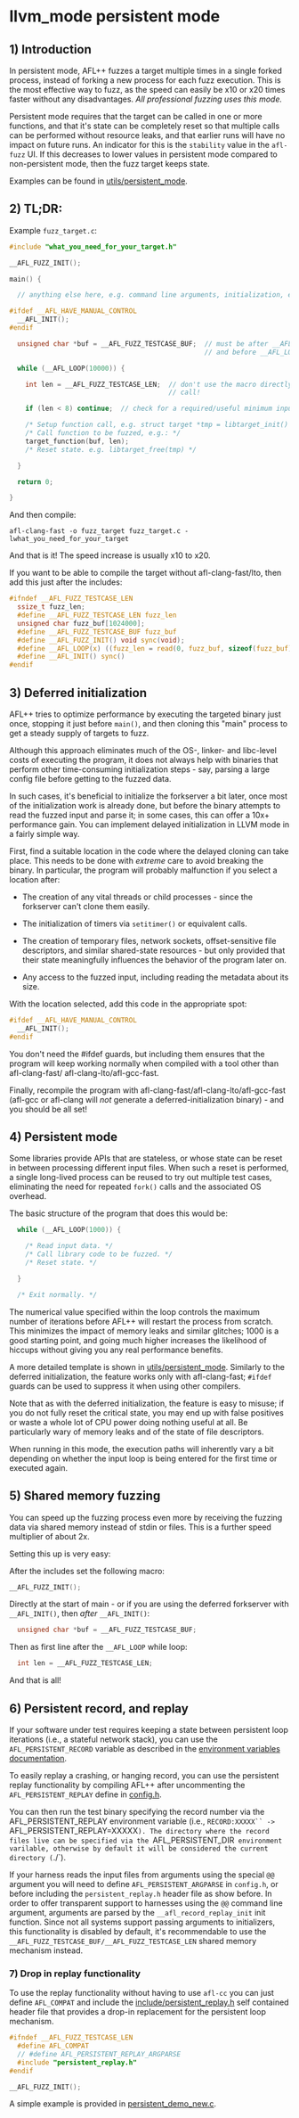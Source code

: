 # llvm_mode persistent mode

## 1) Introduction

In persistent mode, AFL++ fuzzes a target multiple times in a single forked
process, instead of forking a new process for each fuzz execution. This is the
most effective way to fuzz, as the speed can easily be x10 or x20 times faster
without any disadvantages. *All professional fuzzing uses this mode.*

Persistent mode requires that the target can be called in one or more functions,
and that it's state can be completely reset so that multiple calls can be
performed without resource leaks, and that earlier runs will have no impact on
future runs. An indicator for this is the `stability` value in the `afl-fuzz`
UI. If this decreases to lower values in persistent mode compared to
non-persistent mode, then the fuzz target keeps state.

Examples can be found in [utils/persistent_mode](../utils/persistent_mode).

## 2) TL;DR:

Example `fuzz_target.c`:

```c
#include "what_you_need_for_your_target.h"

__AFL_FUZZ_INIT();

main() {

  // anything else here, e.g. command line arguments, initialization, etc.

#ifdef __AFL_HAVE_MANUAL_CONTROL
  __AFL_INIT();
#endif

  unsigned char *buf = __AFL_FUZZ_TESTCASE_BUF;  // must be after __AFL_INIT
                                                 // and before __AFL_LOOP!

  while (__AFL_LOOP(10000)) {

    int len = __AFL_FUZZ_TESTCASE_LEN;  // don't use the macro directly in a
                                        // call!

    if (len < 8) continue;  // check for a required/useful minimum input length

    /* Setup function call, e.g. struct target *tmp = libtarget_init() */
    /* Call function to be fuzzed, e.g.: */
    target_function(buf, len);
    /* Reset state. e.g. libtarget_free(tmp) */

  }

  return 0;

}
```

And then compile:

```
afl-clang-fast -o fuzz_target fuzz_target.c -lwhat_you_need_for_your_target
```

And that is it! The speed increase is usually x10 to x20.

If you want to be able to compile the target without afl-clang-fast/lto, then
add this just after the includes:

```c
#ifndef __AFL_FUZZ_TESTCASE_LEN
  ssize_t fuzz_len;
  #define __AFL_FUZZ_TESTCASE_LEN fuzz_len
  unsigned char fuzz_buf[1024000];
  #define __AFL_FUZZ_TESTCASE_BUF fuzz_buf
  #define __AFL_FUZZ_INIT() void sync(void);
  #define __AFL_LOOP(x) ((fuzz_len = read(0, fuzz_buf, sizeof(fuzz_buf))) > 0 ? 1 : 0)
  #define __AFL_INIT() sync()
#endif
```

## 3) Deferred initialization

AFL++ tries to optimize performance by executing the targeted binary just once,
stopping it just before `main()`, and then cloning this "main" process to get a
steady supply of targets to fuzz.

Although this approach eliminates much of the OS-, linker- and libc-level costs
of executing the program, it does not always help with binaries that perform
other time-consuming initialization steps - say, parsing a large config file
before getting to the fuzzed data.

In such cases, it's beneficial to initialize the forkserver a bit later, once
most of the initialization work is already done, but before the binary attempts
to read the fuzzed input and parse it; in some cases, this can offer a 10x+
performance gain. You can implement delayed initialization in LLVM mode in a
fairly simple way.

First, find a suitable location in the code where the delayed cloning can take
place. This needs to be done with *extreme* care to avoid breaking the binary.
In particular, the program will probably malfunction if you select a location
after:

- The creation of any vital threads or child processes - since the forkserver
  can't clone them easily.

- The initialization of timers via `setitimer()` or equivalent calls.

- The creation of temporary files, network sockets, offset-sensitive file
  descriptors, and similar shared-state resources - but only provided that their
  state meaningfully influences the behavior of the program later on.

- Any access to the fuzzed input, including reading the metadata about its size.

With the location selected, add this code in the appropriate spot:

```c
#ifdef __AFL_HAVE_MANUAL_CONTROL
  __AFL_INIT();
#endif
```

You don't need the #ifdef guards, but including them ensures that the program
will keep working normally when compiled with a tool other than afl-clang-fast/
afl-clang-lto/afl-gcc-fast.

Finally, recompile the program with afl-clang-fast/afl-clang-lto/afl-gcc-fast
(afl-gcc or afl-clang will *not* generate a deferred-initialization binary) -
and you should be all set!

## 4) Persistent mode

Some libraries provide APIs that are stateless, or whose state can be reset in
between processing different input files. When such a reset is performed, a
single long-lived process can be reused to try out multiple test cases,
eliminating the need for repeated `fork()` calls and the associated OS overhead.

The basic structure of the program that does this would be:

```c
  while (__AFL_LOOP(1000)) {

    /* Read input data. */
    /* Call library code to be fuzzed. */
    /* Reset state. */

  }

  /* Exit normally. */
```

The numerical value specified within the loop controls the maximum number of
iterations before AFL++ will restart the process from scratch. This minimizes
the impact of memory leaks and similar glitches; 1000 is a good starting point,
and going much higher increases the likelihood of hiccups without giving you any
real performance benefits.

A more detailed template is shown in
[utils/persistent_mode](../utils/persistent_mode). Similarly to the deferred
initialization, the feature works only with afl-clang-fast; `#ifdef` guards can
be used to suppress it when using other compilers.

Note that as with the deferred initialization, the feature is easy to misuse; if
you do not fully reset the critical state, you may end up with false positives
or waste a whole lot of CPU power doing nothing useful at all. Be particularly
wary of memory leaks and of the state of file descriptors.

When running in this mode, the execution paths will inherently vary a bit
depending on whether the input loop is being entered for the first time or
executed again.

## 5) Shared memory fuzzing

You can speed up the fuzzing process even more by receiving the fuzzing data via
shared memory instead of stdin or files. This is a further speed multiplier of
about 2x.

Setting this up is very easy:

After the includes set the following macro:

```c
__AFL_FUZZ_INIT();
```

Directly at the start of main - or if you are using the deferred forkserver with
`__AFL_INIT()`, then *after* `__AFL_INIT()`:

```c
  unsigned char *buf = __AFL_FUZZ_TESTCASE_BUF;
```

Then as first line after the `__AFL_LOOP` while loop:

```c
  int len = __AFL_FUZZ_TESTCASE_LEN;
```

And that is all!

## 6) Persistent record, and replay

If your software under test requires keeping a state between persistent loop iterations (i.e., a stateful network stack), you can use the `AFL_PERSISTENT_RECORD` variable as described in the [environment variables documentation](../docs/env_variables.md).

To easily replay a crashing, or hanging record, you can use the persistent replay functionality by compiling AFL++ after uncommenting the `AFL_PERSISTENT_REPLAY` define  in [config.h](../include/config.h).

You can then run the test binary specifying the record number via the AFL_PERSISTENT_REPLAY environment variable (i.e., `RECORD:XXXXX`` -> `AFL_PERSISTENT_REPLAY=XXXXX`).
The directory where the record files live can be specified via the `AFL_PERSISTENT_DIR` environment varilable, otherwise by default it will be considered the current directory (`./`).

If your harness reads the input files from arguments using the special `@@` argument you will need to define `AFL_PERSISTENT_ARGPARSE` in  `config.h`, or before including the `persistent_replay.h` header file as show before.
In order to offer transparent support to harnesses using the `@@` command line argument, arguments are parsed by the `__afl_record_replay_init` init function. Since not all systems support passing arguments to initializers, this functionality is disabled by default, it's recommendable to use the `__AFL_FUZZ_TESTCASE_BUF/__AFL_FUZZ_TESTCASE_LEN` shared memory mechanism instead.

### 7) Drop in replay functionality

To use the replay functionality without having to use `afl-cc` you can just define `AFL_COMPAT` and include the [include/persistent_replay.h](../include/persistent_replay.h) self contained header file that provides a drop-in replacement for the persistent loop mechanism.

```c
#ifndef __AFL_FUZZ_TESTCASE_LEN
  #define AFL_COMPAT
  // #define AFL_PERSISTENT_REPLAY_ARGPARSE
  #include "persistent_replay.h"
#endif

__AFL_FUZZ_INIT();
```

A simple example is provided in [persistent_demo_new.c](../utils/persistent_mode/persistent_demo_new.c).